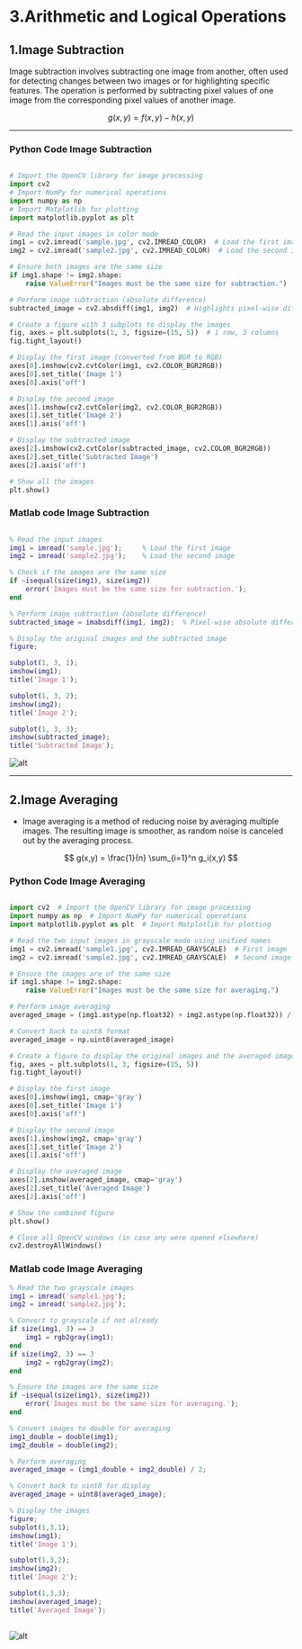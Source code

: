 
# 3.Arithmetic and Logical Operations


## 1.Image Subtraction
Image subtraction involves subtracting one image from another, often used for detecting changes between two images or for highlighting specific features. The operation is performed by subtracting pixel values of one image from the corresponding pixel values of another image.

$$
g(x,y) = f(x,y) - h(x,y)
$$

---

### Python Code Image Subtraction

```python

# Import the OpenCV library for image processing
import cv2  
# Import NumPy for numerical operations
import numpy as np  
# Import Matplotlib for plotting
import matplotlib.pyplot as plt  

# Read the input images in color mode
img1 = cv2.imread('sample.jpg', cv2.IMREAD_COLOR)  # Load the first image
img2 = cv2.imread('sample2.jpg', cv2.IMREAD_COLOR)  # Load the second image

# Ensure both images are the same size
if img1.shape != img2.shape:
    raise ValueError("Images must be the same size for subtraction.")

# Perform image subtraction (absolute difference)
subtracted_image = cv2.absdiff(img1, img2)  # Highlights pixel-wise differences

# Create a figure with 3 subplots to display the images
fig, axes = plt.subplots(1, 3, figsize=(15, 5))  # 1 row, 3 columns
fig.tight_layout()

# Display the first image (converted from BGR to RGB)
axes[0].imshow(cv2.cvtColor(img1, cv2.COLOR_BGR2RGB))
axes[0].set_title('Image 1')
axes[0].axis('off')

# Display the second image
axes[1].imshow(cv2.cvtColor(img2, cv2.COLOR_BGR2RGB))
axes[1].set_title('Image 2')
axes[1].axis('off')

# Display the subtracted image
axes[2].imshow(cv2.cvtColor(subtracted_image, cv2.COLOR_BGR2RGB))
axes[2].set_title('Subtracted Image')
axes[2].axis('off')

# Show all the images
plt.show()

```

### Matlab code Image Subtraction

```matlab

% Read the input images
img1 = imread('sample.jpg');     % Load the first image
img2 = imread('sample2.jpg');    % Load the second image

% Check if the images are the same size
if ~isequal(size(img1), size(img2))
    error('Images must be the same size for subtraction.');
end

% Perform image subtraction (absolute difference)
subtracted_image = imabsdiff(img1, img2);  % Pixel-wise absolute difference

% Display the original images and the subtracted image
figure;

subplot(1, 3, 1);
imshow(img1);
title('Image 1');

subplot(1, 3, 2);
imshow(img2);
title('Image 2');

subplot(1, 3, 3);
imshow(subtracted_image);
title('Subtracted Image');

```

![alt](photo/Image-Subtraction1.png)


---

## 2.Image Averaging

- Image averaging is a method of reducing noise by averaging multiple images. The resulting image is smoother, as random noise is canceled out by the averaging process.

$$
g(x,y) = \frac{1}{n} \sum_{i=1}^n g_i(x,y)
$$


### Python Code Image Averaging

```python

import cv2  # Import the OpenCV library for image processing
import numpy as np  # Import NumPy for numerical operations
import matplotlib.pyplot as plt  # Import Matplotlib for plotting

# Read the two input images in grayscale mode using unified names
img1 = cv2.imread('sample1.jpg', cv2.IMREAD_GRAYSCALE)  # First image
img2 = cv2.imread('sample2.jpg', cv2.IMREAD_GRAYSCALE)  # Second image

# Ensure the images are of the same size
if img1.shape != img2.shape:
    raise ValueError("Images must be the same size for averaging.")

# Perform image averaging
averaged_image = (img1.astype(np.float32) + img2.astype(np.float32)) / 2.0

# Convert back to uint8 format
averaged_image = np.uint8(averaged_image)

# Create a figure to display the original images and the averaged image
fig, axes = plt.subplots(1, 3, figsize=(15, 5))
fig.tight_layout()

# Display the first image
axes[0].imshow(img1, cmap='gray')
axes[0].set_title('Image 1')
axes[0].axis('off')

# Display the second image
axes[1].imshow(img2, cmap='gray')
axes[1].set_title('Image 2')
axes[1].axis('off')

# Display the averaged image
axes[2].imshow(averaged_image, cmap='gray')
axes[2].set_title('Averaged Image')
axes[2].axis('off')

# Show the combined figure
plt.show()

# Close all OpenCV windows (in case any were opened elsewhere)
cv2.destroyAllWindows()

```

### Matlab code Image Averaging

```matlab
% Read the two grayscale images
img1 = imread('sample1.jpg');
img2 = imread('sample2.jpg');

% Convert to grayscale if not already
if size(img1, 3) == 3
    img1 = rgb2gray(img1);
end
if size(img2, 3) == 3
    img2 = rgb2gray(img2);
end

% Ensure the images are the same size
if ~isequal(size(img1), size(img2))
    error('Images must be the same size for averaging.');
end

% Convert images to double for averaging
img1_double = double(img1);
img2_double = double(img2);

% Perform averaging
averaged_image = (img1_double + img2_double) / 2;

% Convert back to uint8 for display
averaged_image = uint8(averaged_image);

% Display the images
figure;
subplot(1,3,1);
imshow(img1);
title('Image 1');

subplot(1,3,2);
imshow(img2);
title('Image 2');

subplot(1,3,3);
imshow(averaged_image);
title('Averaged Image');
 
```

![alt](photo/Image-Averaging.png)
